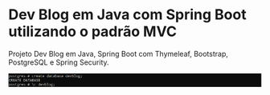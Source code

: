 # Dev Blog em Java com Spring Boot utilizando o padrão MVC
Projeto Dev Blog em Java, Spring Boot com Thymeleaf, Bootstrap, PostgreSQL e Spring Security.

![](https://github.com/enivaldoqueiroz/DevBlog-Spring-Boot/blob/master/imagens/IMAGEM_001.png)
